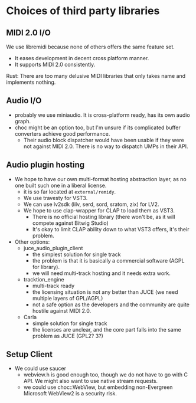 # Choices of third party libraries

## MIDI 2.0 I/O

We use libremidi because none of others offers the same feature set.

- It eases development in decent cross platform manner.
- It supports MIDI 2.0 consistently.

Rust: There are too many delusive MIDI libraries that only takes name and implements nothing.

## Audio I/O

- probably we use miniaudio. It is cross-platform ready, has its own audio graph.
- choc might be an option too, but I'm unsure if its complicated buffer converters achieve good performance.
  - Their audio block dispatcher would have been usable if they were not against MIDI 2.0.
    There is no way to dispatch UMPs in their API.

## Audio plugin hosting

- We hope to have our own multi-format hosting abstraction layer, as no one built such one in a liberal license.
  - it is so far located at `external/remidy`.
  - We use travesty for VST3.
  - We can use lv2sdk (lilv, serd, sord, sratom, zix) for LV2.
  - We hope to use clap-wrapper for CLAP to load them as VST3.
    - There is no official hosting library (there won't be, as it will compete against Bitwig Studio)
    - It's okay to limit CLAP ability down to what VST3 offers, it's their problem.
- Other options:
  - juce_audio_plugin_client
    - the simplest solution for single track
    - the problem is that it is basically a commercial software (AGPL for library).
    - we will need multi-track hosting and it needs extra work.
  - tracktion_engine
    - multi-track ready
    - the licensing situation is not any better than JUCE (we need multiple layers of GPL/AGPL)
    - not a safe option as the developers and the community are quite hostile against MIDI 2.0.
  - Carla
    - simple solution for single track
    - the licenses are unclear, and the core part falls into the same problem as JUCE (GPL2? 3?)

## Setup Client

- We could use saucer
  - webview.h is good enough too, though we do not have to go with C API. We might also want to use native stream requests.
  - we could use choc::WebView, but embedding non-Evergreen Microsoft WebView2 is a security risk.
